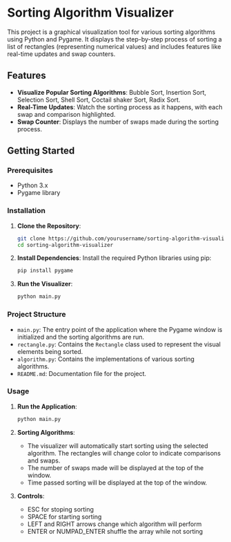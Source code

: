 # Sorting Algorithm Visualizer

This project is a graphical visualization tool for various sorting algorithms using Python and Pygame. It displays the step-by-step process of sorting a list of rectangles (representing numerical values) and includes features like real-time updates and swap counters.

## Features

- **Visualize Popular Sorting Algorithms**: Bubble Sort, Insertion Sort, Selection Sort, Shell Sort, Coctail shaker Sort, Radix Sort.
- **Real-Time Updates**: Watch the sorting process as it happens, with each swap and comparison highlighted.
- **Swap Counter**: Displays the number of swaps made during the sorting process.

## Getting Started

### Prerequisites

- Python 3.x
- Pygame library

### Installation

1. **Clone the Repository**:
    ```bash
    git clone https://github.com/yourusername/sorting-algorithm-visualizer.git
    cd sorting-algorithm-visualizer
    ```

2. **Install Dependencies**:
    Install the required Python libraries using pip:
    ```bash
    pip install pygame
    ```

3. **Run the Visualizer**:
    ```bash
    python main.py
    ```

### Project Structure

- `main.py`: The entry point of the application where the Pygame window is initialized and the sorting algorithms are run.
- `rectangle.py`: Contains the `Rectangle` class used to represent the visual elements being sorted.
- `algorithm.py`: Contains the implementations of various sorting algorithms.
- `README.md`: Documentation file for the project.

### Usage

1. **Run the Application**:
    ```bash
    python main.py
    ```
   
2. **Sorting Algorithms**:
    - The visualizer will automatically start sorting using the selected algorithm. The rectangles will change color to indicate comparisons and swaps.
    - The number of swaps made will be displayed at the top of the window.
    - Time passed sorting will be displayed at the top of the window.

3. **Controls**:
    - ESC for stoping sorting
    - SPACE for starting sorting
    - LEFT and RIGHT arrows change which algorithm will perform
    - ENTER or NUMPAD_ENTER shuffle the array while not sorting